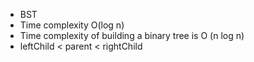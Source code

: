- BST
- Time complexity O(log n)
- Time complexity of building a binary tree is O (n log n)
-  leftChild < parent < rightChild